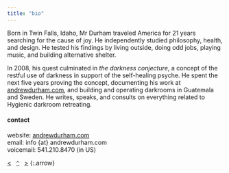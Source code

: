 ```yaml
---
title: "bio"
---
```


Born in Twin Falls, Idaho, Mr Durham traveled America for 21 years searching for the cause of joy. He independently studied philosophy, health, and design. He tested his findings by living outside, doing odd jobs, playing music, and building alternative shelter. 

In 2008, his quest culminated in _the darkness conjecture_, a concept of the restful use of darkness in support of the self​-healing psyche. He spent the next five years proving the concept, documenting his work at [andrewdurham.com](/), and building and operating darkrooms in Guatemala and Sweden. He writes, speaks, and consults on everything related to Hygienic darkroom retreating.

#### contact

website: [andrewdurham.com](/)  
email: info {at} andrewdurham.com  
voicemail: 541.210.8470 (in US)


[&lt;](../faq/)&nbsp;&nbsp;&nbsp;[`^`](/)&nbsp;&nbsp;&nbsp;[&gt;]()
{:.arrow}
